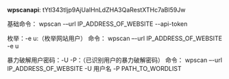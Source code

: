 **wpscanapi**: tYtl343tIjp9AjUaIHnLdZHA3QaRestXTHc7aBI59Jw

基础命令： wpscan -–url IP_ADDRESS_OF_WEBSITE --api-token

枚举：-e u:（枚举网站用户）
    命令： wpscan –-url IP_ADDRESS_OF_WEBSITE -e u

暴力破解用户密码：-U -P：（已识别用户的暴力破解密码）
    命令： wpscan –-url IP_ADDRESS_OF_WEBSITE -U 用户名 -P PATH_TO_WORDLIST